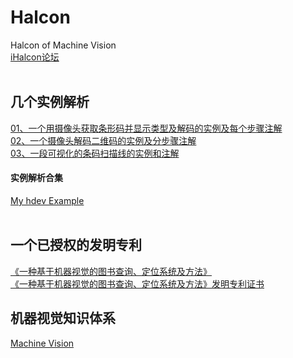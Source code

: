 # Halcon
Halcon of Machine Vision
<br>
[iHalcon论坛](http://www.ihalcon.com)
<br><br>

## 几个实例解析
[01、一个用摄像头获取条形码并显示类型及解码的实例及每个步骤注解](一个用摄像头获取条形码并显示类型及解码的实例及每个步骤注解.md)<br>
[02、一个摄像头解码二维码的实例及分步骤注解](一个摄像头解码二维码的实例及分步骤注解.md)<br>
[03、一段可视化的条码扫描线的实例和注解](一段可视化的条码扫描线的实例和注解.md)<br>
#### 实例解析合集
[My hdev Example](http://ooou6mjma.bkt.clouddn.com/MyhdevExample.pdf)
<br><br>

## 一个已授权的发明专利
[《一种基于机器视觉的图书查询、定位系统及方法》](http://ooou6mjma.bkt.clouddn.com/CN201410092622HYJ.pdf)
<br>
[《一种基于机器视觉的图书查询、定位系统及方法》发明专利证书](https://github.com/bitbyte27/Halcon/blob/master/201410092622.1%E4%B8%80%E7%A7%8D%E5%9F%BA%E4%BA%8E%E6%9C%BA%E5%99%A8%E8%A7%86%E8%A7%89%E7%9A%84%E5%9B%BE%E4%B9%A6%E6%9F%A5%E8%AF%A2%E3%80%81%E5%AE%9A%E4%BD%8D%E7%B3%BB%E7%BB%9F%E5%8F%8A%E6%96%B9%E6%B3%95.jpg)
<br>

## 机器视觉知识体系
[Machine Vision](http://ooou6mjma.bkt.clouddn.com/MachineVision.pdf)
